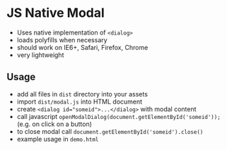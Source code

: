 # JS Native Modal

- Uses native implementation of `<dialog>`
- loads polyfills when necessary
- should work on IE6+, Safari, Firefox, Chrome
- very lightweight

## Usage

- add all files in `dist` directory into your assets
- import `dist/modal.js` into HTML document
- create `<dialog id="someid">...</dialog>` with modal content
- call javascript `openModalDialog(document.getElementById('someid'));` (e.g. on click on a button)
- to close modal call `document.getElementById('someid').close()`
- example usage in `demo.html`
